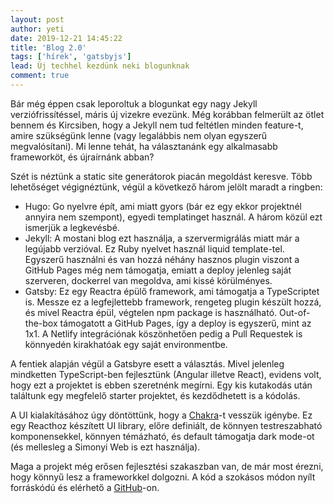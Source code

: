```yaml
---
layout: post
author: yeti
date: 2019-12-21 14:45:22
title: 'Blog 2.0'
tags: ['hírek', 'gatsbyjs']
lead: Új techhel kezdünk neki blogunknak
comment: true
---
```


Bár még éppen csak leporoltuk a blogunkat egy nagy Jekyll verziófrissítéssel, máris új vizekre evezünk. Még korábban felmerült az ötlet bennem és Kircsiben, hogy a Jekyll nem tud feltétlen minden feature-t, amire szükségünk lenne (vagy legalábbis nem olyan egyszerű megvalósítani). Mi lenne tehát, ha választanánk egy alkalmasabb frameworköt, és újraírnánk abban?

Szét is néztünk a static site generátorok piacán megoldást keresve. Több lehetőséget végignéztünk, végül a következő három jelölt maradt a ringben:

- Hugo: Go nyelvre épít, ami miatt gyors (bár ez egy ekkor projektnél annyira nem szempont), egyedi templatinget használ. A három közül ezt ismerjük a legkevésbé.
- Jekyll: A mostani blog ezt használja, a szervermigrálás miatt már a legújabb verzióval. Ez Ruby nyelvet használ liquid template-tel. Egyszerű használni és van hozzá néhány hasznos plugin viszont a GitHub Pages még nem támogatja, emiatt a deploy jelenleg saját szerveren, dockerrel van megoldva, ami kissé körülményes.
- Gatsby: Ez egy Reactra épülő framework, ami támogatja a TypeScriptet is. Messze ez a legfejlettebb framework, rengeteg plugin készült hozzá, és mivel Reactra épül, végtelen npm package is használható. Out-of-the-box támogatott a GitHub Pages, így a deploy is egyszerű, mint az 1x1. A Netlify integrációnak köszönhetően pedig a Pull Requestek is könnyedén kirakhatóak egy saját environmentbe.

A fentiek alapján végül a Gatsbyre esett a választás. Mivel jelenleg mindketten TypeScript-ben fejlesztünk (Angular illetve React), evidens volt, hogy ezt a projektet is ebben szeretnénk megírni. Egy kis kutakodás után találtunk egy megfelelő starter projektet, és kezdődhetett is a kódolás.

A UI kialakításához úgy döntöttünk, hogy a [Chakra](https://chakra-ui.com/)-t vesszük igénybe. Ez egy Reacthoz készített UI library, előre definiált, de könnyen testreszabható komponensekkel, könnyen témázható, és default támogatja dark mode-ot (és mellesleg a Simonyi Web is ezt használja).

Maga a projekt még erősen fejlesztési szakaszban van, de már most érezni, hogy könnyű lesz a frameworkkel dolgozni. A kód a szokásos módon nyílt forráskódú és elérhető a [GitHub](https://github.com/kir-dev/blog-next)-on.
